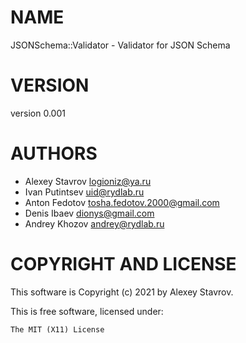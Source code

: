 # NAME

JSONSchema::Validator - Validator for JSON Schema

# VERSION

version 0.001

# AUTHORS

- Alexey Stavrov <logioniz@ya.ru>
- Ivan Putintsev <uid@rydlab.ru>
- Anton Fedotov <tosha.fedotov.2000@gmail.com>
- Denis Ibaev <dionys@gmail.com>
- Andrey Khozov <andrey@rydlab.ru>

# COPYRIGHT AND LICENSE

This software is Copyright (c) 2021 by Alexey Stavrov.

This is free software, licensed under:

    The MIT (X11) License
